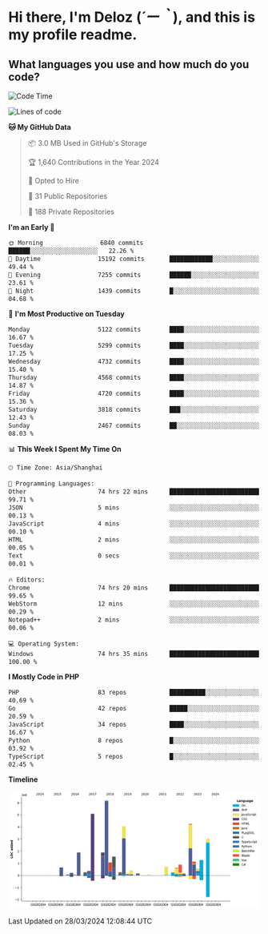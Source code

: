 # **Hi there, I'm Deloz (*´ー｀*), and this is my profile readme.**

## **What languages you use and how much do you code?**

<!--START_SECTION:waka-->
![Code Time](http://img.shields.io/badge/Code%20Time-3%2C611%20hrs%2059%20mins-blue)

![Lines of code](https://img.shields.io/badge/From%20Hello%20World%20I%27ve%20Written-37.2%20million%20lines%20of%20code-blue)

**🐱 My GitHub Data** 

> 📦 3.0 MB Used in GitHub's Storage 
 > 
> 🏆 1,640 Contributions in the Year 2024
 > 
> 💼 Opted to Hire
 > 
> 📜 31 Public Repositories 
 > 
> 🔑 188 Private Repositories 
 > 
**I'm an Early 🐤** 

```text
🌞 Morning                6840 commits        ██████░░░░░░░░░░░░░░░░░░░   22.26 % 
🌆 Daytime                15192 commits       ████████████░░░░░░░░░░░░░   49.44 % 
🌃 Evening                7255 commits        ██████░░░░░░░░░░░░░░░░░░░   23.61 % 
🌙 Night                  1439 commits        █░░░░░░░░░░░░░░░░░░░░░░░░   04.68 % 
```
📅 **I'm Most Productive on Tuesday** 

```text
Monday                   5122 commits        ████░░░░░░░░░░░░░░░░░░░░░   16.67 % 
Tuesday                  5299 commits        ████░░░░░░░░░░░░░░░░░░░░░   17.25 % 
Wednesday                4732 commits        ████░░░░░░░░░░░░░░░░░░░░░   15.40 % 
Thursday                 4568 commits        ████░░░░░░░░░░░░░░░░░░░░░   14.87 % 
Friday                   4720 commits        ████░░░░░░░░░░░░░░░░░░░░░   15.36 % 
Saturday                 3818 commits        ███░░░░░░░░░░░░░░░░░░░░░░   12.43 % 
Sunday                   2467 commits        ██░░░░░░░░░░░░░░░░░░░░░░░   08.03 % 
```


📊 **This Week I Spent My Time On** 

```text
🕑︎ Time Zone: Asia/Shanghai

💬 Programming Languages: 
Other                    74 hrs 22 mins      █████████████████████████   99.71 % 
JSON                     5 mins              ░░░░░░░░░░░░░░░░░░░░░░░░░   00.13 % 
JavaScript               4 mins              ░░░░░░░░░░░░░░░░░░░░░░░░░   00.10 % 
HTML                     2 mins              ░░░░░░░░░░░░░░░░░░░░░░░░░   00.05 % 
Text                     0 secs              ░░░░░░░░░░░░░░░░░░░░░░░░░   00.01 % 

🔥 Editors: 
Chrome                   74 hrs 20 mins      █████████████████████████   99.65 % 
WebStorm                 12 mins             ░░░░░░░░░░░░░░░░░░░░░░░░░   00.29 % 
Notepad++                2 mins              ░░░░░░░░░░░░░░░░░░░░░░░░░   00.06 % 

💻 Operating System: 
Windows                  74 hrs 35 mins      █████████████████████████   100.00 % 
```

**I Mostly Code in PHP** 

```text
PHP                      83 repos            ██████████░░░░░░░░░░░░░░░   40.69 % 
Go                       42 repos            █████░░░░░░░░░░░░░░░░░░░░   20.59 % 
JavaScript               34 repos            ████░░░░░░░░░░░░░░░░░░░░░   16.67 % 
Python                   8 repos             █░░░░░░░░░░░░░░░░░░░░░░░░   03.92 % 
TypeScript               5 repos             █░░░░░░░░░░░░░░░░░░░░░░░░   02.45 % 
```



**Timeline**

![Lines of Code chart](https://raw.githubusercontent.com/deloz/deloz/main/assets/bar_graph.png)


 Last Updated on 28/03/2024 12:08:44 UTC
<!--END_SECTION:waka-->
